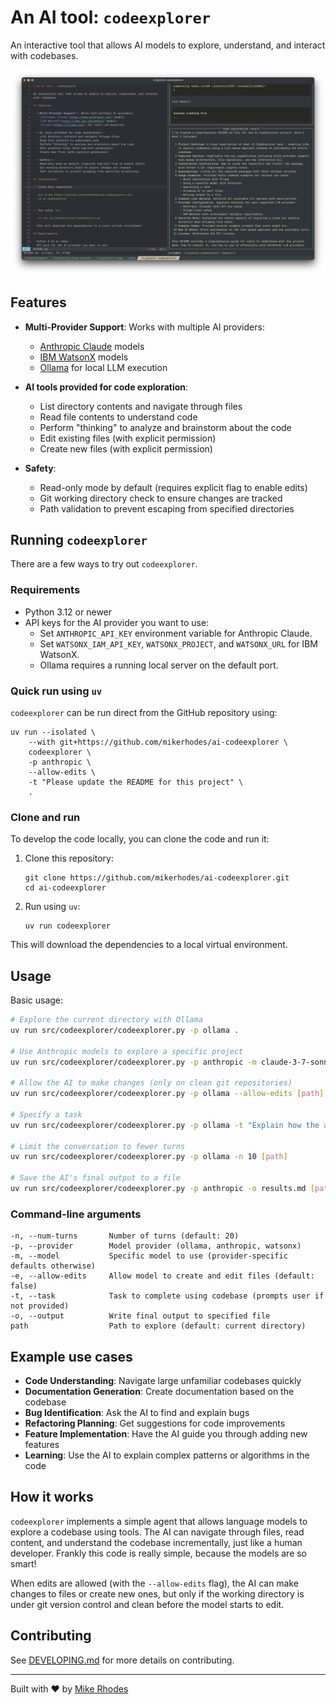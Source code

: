 # An AI tool: `codeexplorer`

An interactive tool that allows AI models to explore, understand, and interact with codebases.

![](./images/codeexplorer.png)

## Features

- **Multi-Provider Support**: Works with multiple AI providers:
  - [Anthropic Claude](https://www.anthropic.com/) models
  - [IBM WatsonX](https://www.ibm.com/watson) models
  - [Ollama](https://ollama.com/) for local LLM execution

- **AI tools provided for code exploration**:
  - List directory contents and navigate through files
  - Read file contents to understand code
  - Perform "thinking" to analyze and brainstorm about the code
  - Edit existing files (with explicit permission)
  - Create new files (with explicit permission)

- **Safety**:
  - Read-only mode by default (requires explicit flag to enable edits)
  - Git working directory check to ensure changes are tracked
  - Path validation to prevent escaping from specified directories

## Running `codeexplorer`

There are a few ways to try out `codeexplorer`.

### Requirements

- Python 3.12 or newer
- API keys for the AI provider you want to use:
  - Set `ANTHROPIC_API_KEY` environment variable for Anthropic Claude.
  - Set `WATSONX_IAM_API_KEY`, `WATSONX_PROJECT`, and `WATSONX_URL` for IBM WatsonX.
  - Ollama requires a running local server on the default port.

### Quick run using `uv`

`codeexplorer` can be run direct from the GitHub repository using:

```
uv run --isolated \
    --with git+https://github.com/mikerhodes/ai-codeexplorer \
    codeexplorer \
    -p anthropic \
    --allow-edits \
    -t "Please update the README for this project" \
    .
```

### Clone and run

To develop the code locally, you can clone the code and run it:

1. Clone this repository:
   ```
   git clone https://github.com/mikerhodes/ai-codeexplorer.git
   cd ai-codeexplorer
   ```

2. Run using `uv`:
   ```
   uv run codeexplorer
   ```
  This will download the dependencies to a local virtual environment.


## Usage

Basic usage:

```bash
# Explore the current directory with Ollama
uv run src/codeexplorer/codeexplorer.py -p ollama .

# Use Anthropic models to explore a specific project
uv run src/codeexplorer/codeexplorer.py -p anthropic -m claude-3-7-sonnet-latest ~/projects/myapp

# Allow the AI to make changes (only on clean git repositories)
uv run src/codeexplorer/codeexplorer.py -p ollama --allow-edits [path]

# Specify a task
uv run src/codeexplorer/codeexplorer.py -p ollama -t "Explain how the authentication system works" [path]

# Limit the conversation to fewer turns
uv run src/codeexplorer/codeexplorer.py -p ollama -n 10 [path]

# Save the AI's final output to a file
uv run src/codeexplorer/codeexplorer.py -p anthropic -o results.md [path]
```

### Command-line arguments

```
-n, --num-turns       Number of turns (default: 20)
-p, --provider        Model provider (ollama, anthropic, watsonx)
-m, --model           Specific model to use (provider-specific defaults otherwise)
-e, --allow-edits     Allow model to create and edit files (default: false)
-t, --task            Task to complete using codebase (prompts user if not provided)
-o, --output          Write final output to specified file
path                  Path to explore (default: current directory)
```

## Example use cases

- **Code Understanding**: Navigate large unfamiliar codebases quickly
- **Documentation Generation**: Create documentation based on the codebase
- **Bug Identification**: Ask the AI to find and explain bugs
- **Refactoring Planning**: Get suggestions for code improvements
- **Feature Implementation**: Have the AI guide you through adding new features
- **Learning**: Use the AI to explain complex patterns or algorithms in the code

## How it works

`codeexplorer` implements a simple agent that allows language models to explore a codebase using tools. The AI can navigate through files, read content, and understand the codebase incrementally, just like a human developer. Frankly this code is really simple, because the models are so smart!

When edits are allowed (with the `--allow-edits` flag), the AI can make changes to files or create new ones, but only if the working directory is under git version control and clean before the model starts to edit.

## Contributing

See [DEVELOPING.md](./DEVELOPING.md) for more details on contributing.

---

Built with :heart: by [Mike Rhodes](https://dx13.co.uk/)
